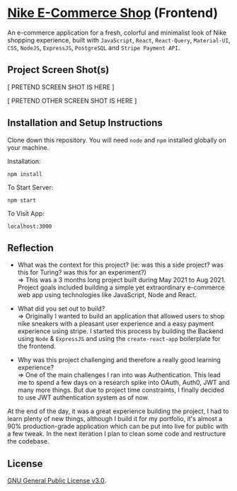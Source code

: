 # [Nike E-Commerce Shop](https://nike-sneakshop.netlify.app/) (Frontend)

An e-commerce application for a fresh, colorful and minimalist look of Nike shopping experience, built with `JavaScript`, `React`, `React-Query`, `Material-UI`, `CSS`, `NodeJS`, `ExpressJS`, `PostgreSQL` and `Stripe Payment API`.

## Project Screen Shot(s)

[ PRETEND SCREEN SHOT IS HERE ]

[ PRETEND OTHER SCREEN SHOT IS HERE ]

## Installation and Setup Instructions

Clone down this repository. You will need `node` and `npm` installed globally on your machine.

Installation:

`npm install`

To Start Server:

`npm start`

To Visit App:

`localhost:3000`

## Reflection

- What was the context for this project? (ie: was this a side project? was this for Turing? was this for an experiment?)\
  => This was a 3 months long project built during May 2021 to Aug 2021. Project goals included building a simple yet extraordinary e-commerce web app using technologies like JavaScript, Node and React.

- What did you set out to build?\
  => Originally I wanted to build an application that allowed users to shop nike sneakers with a pleasant user experience and a easy payment experience using stripe. I started this process by building the Backend using `Node` & `ExpressJS` and using the `create-react-app` boilerplate for the frontend.

- Why was this project challenging and therefore a really good learning experience?\
  => One of the main challenges I ran into was Authentication. This lead me to spend a few days on a research spike into OAuth, Auth0, JWT and many more things. But due to project time constraints, I finally decided to use JWT authentication system as of now.

At the end of the day, it was a great experience building the project, I had to learn plenty of new things, although I build it for my portfolio, it's almost a 90% production-grade application which can be put into live for public with a few tweak. In the next iteration I plan to clean some code and restructure the codebase.

## License

[GNU General Public License v3.0](./LICENSE).
